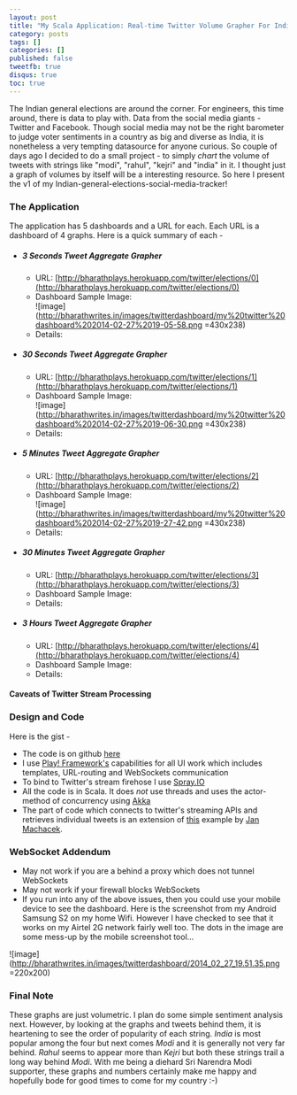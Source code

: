 ```yaml
---
layout: post
title: "My Scala Application: Real-time Twitter Volume Grapher For Indian Elections 2014"
category: posts
tags: []
categories: []
published: false
tweetfb: true
disqus: true
toc: true
---
```


The Indian general elections are around the corner. For engineers, this time around, there is data to play with. Data from the social media giants - Twitter and Facebook. Though social media may not be the right barometer to judge voter sentiments in a country as big and diverse as India, it is nonetheless a very tempting datasource for anyone curious. So couple of days ago I decided to do a small project - to simply *chart* the volume of tweets with strings like "modi", "rahul", "kejri" and "india" in it. I thought just a graph of volumes by itself will be a interesting resource. So here I present the v1 of my Indian-general-elections-social-media-tracker!

### The Application
The application has 5 dashboards and a URL for each. Each URL is a dashboard of 4 graphs. Here is a quick summary of each - 

* ##### 3 Seconds Tweet Aggregate Grapher  
  * URL: [http://bharathplays.herokuapp.com/twitter/elections/0](http://bharathplays.herokuapp.com/twitter/elections/0)
  * Dashboard Sample Image:   
       ![image](http://bharathwrites.in/images/twitterdashboard/my%20twitter%20dashboard%202014-02-27%2019-05-58.png =430x238)
  * Details: 
  
* ##### 30 Seconds Tweet Aggregate Grapher
  * URL: [http://bharathplays.herokuapp.com/twitter/elections/1](http://bharathplays.herokuapp.com/twitter/elections/1)
  * Dashboard Sample Image:   
       ![image](http://bharathwrites.in/images/twitterdashboard/my%20twitter%20dashboard%202014-02-27%2019-06-30.png =430x238)
  * Details: 
  
* ##### 5 Minutes Tweet Aggregate Grapher
  * URL: [http://bharathplays.herokuapp.com/twitter/elections/2](http://bharathplays.herokuapp.com/twitter/elections/2)
  * Dashboard Sample Image:   
       ![image](http://bharathwrites.in/images/twitterdashboard/my%20twitter%20dashboard%202014-02-27%2019-27-42.png =430x238)
  * Details: 
  
* ##### 30 Minutes Tweet Aggregate Grapher
  * URL: [http://bharathplays.herokuapp.com/twitter/elections/3](http://bharathplays.herokuapp.com/twitter/elections/3)
  * Dashboard Sample Image:
  * Details: 
  
* ##### 3 Hours Tweet Aggregate Grapher
  * URL: [http://bharathplays.herokuapp.com/twitter/elections/4](http://bharathplays.herokuapp.com/twitter/elections/4)
  * Dashboard Sample Image:
  * Details: 

#### Caveats of Twitter Stream Processing

### Design and Code
Here is the gist - 

* The code is on github [here](https://github.com/bharath12345/playing)
* I use [Play! Framework's](http://www.playframework.com/) capabilities for all UI work which includes templates, URL-routing and WebSockets communication
* To bind to Twitter's stream firehose I use [Spray.IO](http://spray.io/)
* All the code is in Scala. It does *not* use threads and uses the actor-method of concurrency using [Akka](http://akka.io/)
* The part of code which connects to twitter's streaming APIs and retrieves individual tweets is an extension of [this](http://www.cakesolutions.net/teamblogs/2013/12/08/streaming-twitter-api-in-akka-and-spray/) example by [Jan Machacek](https://twitter.com/honzam399).   

     
### WebSocket Addendum

* May not work if you are a behind a proxy which does not tunnel WebSockets
* May not work if your firewall blocks WebSockets
* If you run into any of the above issues, then you could use your mobile device to see the dashboard. Here is the screenshot from my Android Samsung S2 on my home Wifi. However I have checked to see that it works on my Airtel 2G network fairly well too. The dots in the image are some mess-up by the mobile screenshot tool...

![image](http://bharathwrites.in/images/twitterdashboard/2014_02_27_19.51.35.png =220x200)

### Final Note
These graphs are just volumetric. I plan do some simple sentiment analysis next. However, by looking at the graphs and tweets behind them, it is heartening to see the order of popularity of each string. *India* is most popular among the four but next comes *Modi* and it is generally not very far behind. *Rahul* seems to appear more than *Kejri* but both these strings trail a long way behind *Modi*. With me being a diehard Sri Narendra Modi supporter, these graphs and numbers certainly make me happy and hopefully bode for good times to come for my country :-) 
